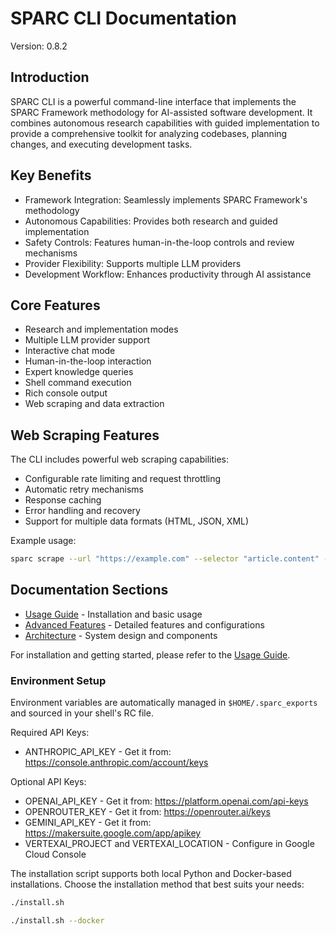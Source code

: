# SPARC CLI Documentation

Version: 0.8.2

## Introduction

SPARC CLI is a powerful command-line interface that implements the SPARC Framework methodology for AI-assisted software development. It combines autonomous research capabilities with guided implementation to provide a comprehensive toolkit for analyzing codebases, planning changes, and executing development tasks.

## Key Benefits

- Framework Integration: Seamlessly implements SPARC Framework's methodology
- Autonomous Capabilities: Provides both research and guided implementation
- Safety Controls: Features human-in-the-loop controls and review mechanisms
- Provider Flexibility: Supports multiple LLM providers
- Development Workflow: Enhances productivity through AI assistance

## Core Features

- Research and implementation modes
- Multiple LLM provider support
- Interactive chat mode
- Human-in-the-loop interaction
- Expert knowledge queries
- Shell command execution
- Rich console output
- Web scraping and data extraction

## Web Scraping Features

The CLI includes powerful web scraping capabilities:
- Configurable rate limiting and request throttling
- Automatic retry mechanisms
- Response caching
- Error handling and recovery
- Support for multiple data formats (HTML, JSON, XML)

Example usage:
```bash
sparc scrape --url "https://example.com" --selector "article.content" --format json
```

## Documentation Sections

- [Usage Guide](usage.md) - Installation and basic usage
- [Advanced Features](advanced.md) - Detailed features and configurations
- [Architecture](architecture.md) - System design and components

For installation and getting started, please refer to the [Usage Guide](usage.md).

### Environment Setup

Environment variables are automatically managed in `$HOME/.sparc_exports` and sourced in your shell's RC file.

Required API Keys:
- ANTHROPIC_API_KEY - Get it from: https://console.anthropic.com/account/keys

Optional API Keys:
- OPENAI_API_KEY - Get it from: https://platform.openai.com/api-keys
- OPENROUTER_KEY - Get it from: https://openrouter.ai/keys
- GEMINI_API_KEY - Get it from: https://makersuite.google.com/app/apikey
- VERTEXAI_PROJECT and VERTEXAI_LOCATION - Configure in Google Cloud Console

The installation script supports both local Python and Docker-based installations. Choose the installation method that best suits your needs:

```bash
./install.sh

./install.sh --docker
```
